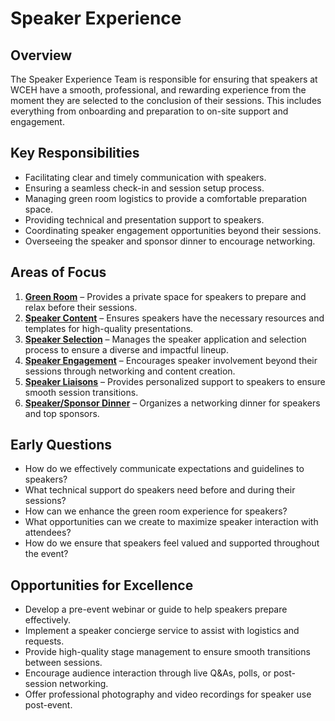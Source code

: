 # Speaker Experience

## Overview

The Speaker Experience Team is responsible for ensuring that speakers at WCEH have a smooth, professional, and rewarding experience from the moment they are selected to the conclusion of their sessions. This includes everything from onboarding and preparation to on-site support and engagement.

## Key Responsibilities

- Facilitating clear and timely communication with speakers.
- Ensuring a seamless check-in and session setup process.
- Managing green room logistics to provide a comfortable preparation space.
- Providing technical and presentation support to speakers.
- Coordinating speaker engagement opportunities beyond their sessions.
- Overseeing the speaker and sponsor dinner to encourage networking.

## Areas of Focus

1. **[Green Room](https://github.com/WordCamp-Canada/2025-planning-documentation/blob/main/speaker-experience/green-room/readme.md)** – Provides a private space for speakers to prepare and relax before their sessions.
2. **[Speaker Content](https://github.com/WordCamp-Canada/2025-planning-documentation/blob/main/speaker-experience/speaker-content/readme.md)** – Ensures speakers have the necessary resources and templates for high-quality presentations.
3. **[Speaker Selection](https://github.com/WordCamp-Canada/2025-planning-documentation/blob/main/speaker-experience/speaker-selection/readme.md)** – Manages the speaker application and selection process to ensure a diverse and impactful lineup.
4. **[Speaker Engagement](https://github.com/WordCamp-Canada/2025-planning-documentation/blob/main/speaker-experience/speaker-engagement/readme.md)** – Encourages speaker involvement beyond their sessions through networking and content creation.
5. **[Speaker Liaisons](https://github.com/WordCamp-Canada/2025-planning-documentation/blob/main/speaker-experience/speaker-liaisons/readme.md)** – Provides personalized support to speakers to ensure smooth session transitions.
6. **[Speaker/Sponsor Dinner](https://github.com/WordCamp-Canada/2025-planning-documentation/blob/main/speaker-experience/speaker-sponsor-dinner/readme.md)** – Organizes a networking dinner for speakers and top sponsors.

## Early Questions

- How do we effectively communicate expectations and guidelines to speakers?
- What technical support do speakers need before and during their sessions?
- How can we enhance the green room experience for speakers?
- What opportunities can we create to maximize speaker interaction with attendees?
- How do we ensure that speakers feel valued and supported throughout the event?

## Opportunities for Excellence

- Develop a pre-event webinar or guide to help speakers prepare effectively.
- Implement a speaker concierge service to assist with logistics and requests.
- Provide high-quality stage management to ensure smooth transitions between sessions.
- Encourage audience interaction through live Q&As, polls, or post-session networking.
- Offer professional photography and video recordings for speaker use post-event.